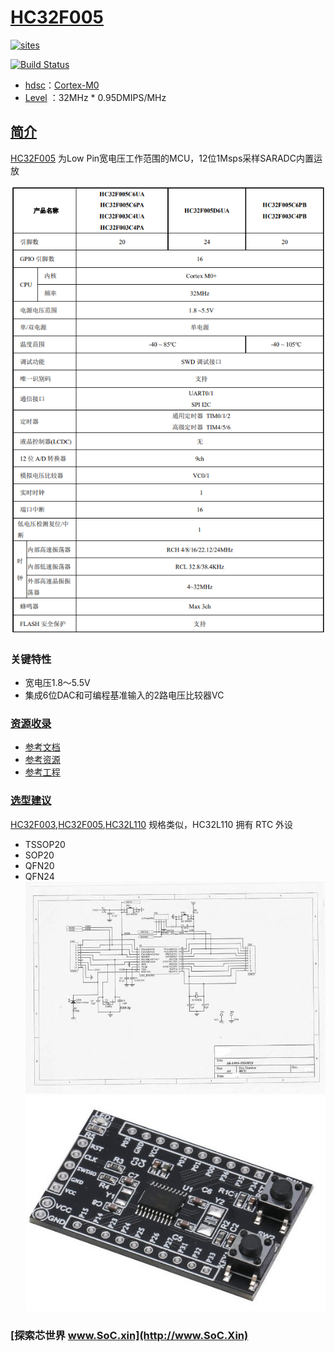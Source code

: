 ﻿# [HC32F005](https://github.com/SoCXin/HC32F005)

[![sites](http://182.61.61.133/link/resources/SoC.png)](http://www.SoC.Xin)

[![Build Status](https://github.com/SoCXin/HC32F005/workflows/src/badge.svg)](https://github.com/SoCXin/HC32F005/actions/workflows/src.yml)

* [hdsc](https://www.hdsc.com.cn/)：[Cortex-M0](https://github.com/SoCXin/Cortex)
* [Level](https://github.com/SoCXin/Level) ：32MHz * 0.95DMIPS/MHz

## [简介](https://github.com/SoCXin/HC32F005/wiki)

[HC32F005](https://github.com/SoCXin/HC32F005) 为Low Pin宽电压工作范围的MCU，12位1Msps采样SARADC内置运放


[![sites](docs/HC32F005.png)](https://www.hdsc.com.cn/Category83-1433)

### 关键特性

* 宽电压1.8～5.5V
* 集成6位DAC和可编程基准输入的2路电压比较器VC


### [资源收录](https://github.com/SoCXin)

* [参考文档](docs/)
* [参考资源](src/)
* [参考工程](project/)

### [选型建议](https://github.com/SoCXin)

[HC32F003](https://github.com/SoCXin/HC32F005),[HC32F005](https://github.com/SoCXin/HC32F005),[HC32L110](https://github.com/SoCXin/HC32L110) 规格类似，HC32L110 拥有 RTC 外设


* TSSOP20
* SOP20
* QFN20
* QFN24
[![sites](docs/test.png)](https://www.hdsc.com.cn/Category83-1433)
[![sites](docs/test.jpg)](https://www.hdsc.com.cn/Category83-1433)
### [探索芯世界 www.SoC.xin](http://www.SoC.Xin)
